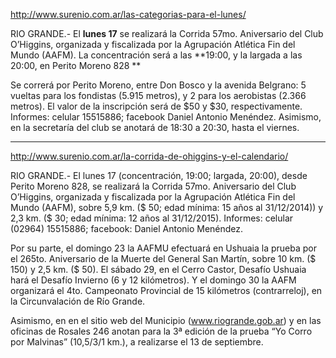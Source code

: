 http://www.surenio.com.ar/las-categorias-para-el-lunes/


RIO GRANDE.- El **lunes 17** se realizará la Corrida 57mo. Aniversario del Club O’Higgins, organizada y fiscalizada por la Agrupación Atlética Fin del Mundo (AAFM). La concentración será a las **19:00, y la largada a las 20:00, en Perito Moreno 828 **


Se correrá por Perito Moreno, entre Don Bosco y la avenida Belgrano: 5 vueltas para los fondistas (5.915 metros), y 2 para los aerobistas (2.366 metros). El valor de la inscripción será de $50 y $30, respectivamente. Informes: celular 15515886; facebook Daniel Antonio Menéndez. Asimismo, en la secretaría del club se anotará de 18:30 a 20:30, hasta el viernes.

------------

http://www.surenio.com.ar/la-corrida-de-ohiggins-y-el-calendario/

RIO GRANDE.- El lunes 17 (concentración, 19:00; largada, 20:00), desde Perito Moreno 828, se realizará la Corrida 57mo. Aniversario del Club O’Higgins, organizada y fiscalizada por la Agrupación Atlética Fin del Mundo (AAFM), sobre 5,9 km. ($ 50; edad mínima: 15 años al 31/12/2014)) y 2,3 km. ($ 30; edad mínima: 12 años al 31/12/2015). Informes: celular (02964) 15515886; facebook: Daniel Antonio Menéndez.

Por su parte, el domingo 23 la AAFMU efectuará en Ushuaia la prueba por el 265to. Aniversario de la Muerte del General San Martín, sobre 10 km. ($ 150) y 2,5 km. ($ 50). El sábado 29, en el Cerro Castor, Desafío Ushuaia hará el Desafío Invierno (6 y 12 kilómetros). Y el domingo 30 la AAFM organizará el 4to. Campeonato Provincial de 15 kilómetros (contrarreloj), en la Circunvalación de Río Grande.

Asimismo, en en el sitio web del Municipio (www.riogrande.gob.ar) y en las oficinas de Rosales 246 anotan para la 3ª edición de la prueba “Yo Corro por Malvinas” (10,5/3/1 km.), a realizarse el 13 de septiembre.

